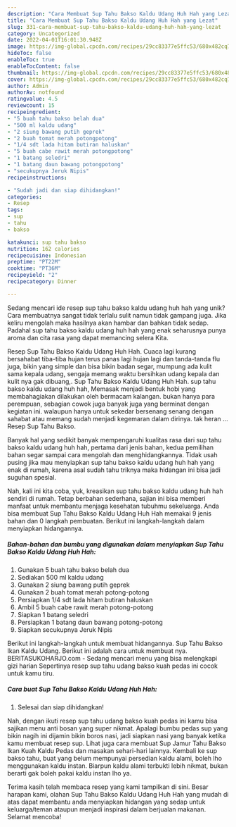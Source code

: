 ```yaml
---
description: "Cara Membuat Sup Tahu Bakso Kaldu Udang Huh Hah yang Lezat"
title: "Cara Membuat Sup Tahu Bakso Kaldu Udang Huh Hah yang Lezat"
slug: 331-cara-membuat-sup-tahu-bakso-kaldu-udang-huh-hah-yang-lezat
category: Uncategorized
date: 2022-04-01T16:01:30.948Z
image: https://img-global.cpcdn.com/recipes/29cc83377e5ffc53/680x482cq70/sup-tahu-bakso-kaldu-udang-huh-hah-foto-resep-utama.jpg
hideToc: false
enableToc: true
enableTocContent: false
thumbnail: https://img-global.cpcdn.com/recipes/29cc83377e5ffc53/680x482cq70/sup-tahu-bakso-kaldu-udang-huh-hah-foto-resep-utama.jpg
cover: https://img-global.cpcdn.com/recipes/29cc83377e5ffc53/680x482cq70/sup-tahu-bakso-kaldu-udang-huh-hah-foto-resep-utama.jpg
author: Admin
authorAv: notfound
ratingvalue: 4.5
reviewcount: 15
recipeingredient:
- "5 buah tahu bakso belah dua"
- "500 ml kaldu udang"
- "2 siung bawang putih geprek"
- "2 buah tomat merah potongpotong"
- "1/4 sdt lada hitam butiran haluskan"
- "5 buah cabe rawit merah potongpotong"
- "1 batang seledri"
- "1 batang daun bawang potongpotong"
- "secukupnya Jeruk Nipis"
recipeinstructions:

- "Sudah jadi dan siap dihidangkan!"
categories:
- Resep
tags:
- sup
- tahu
- bakso

katakunci: sup tahu bakso 
nutrition: 162 calories
recipecuisine: Indonesian
preptime: "PT22M"
cooktime: "PT36M"
recipeyield: "2"
recipecategory: Dinner

---
```





Sedang mencari ide resep sup tahu bakso kaldu udang huh hah yang unik? Cara membuatnya sangat tidak terlalu sulit namun tidak gampang juga. Jika keliru mengolah maka hasilnya akan hambar dan bahkan tidak sedap. Padahal sup tahu bakso kaldu udang huh hah yang enak seharusnya punya aroma dan cita rasa yang dapat memancing selera Kita.





Resep Sup Tahu Bakso Kaldu Udang Huh Hah. Cuaca lagi kurang bersahabat tiba-tiba hujan terus panas lagi hujan lagi dan tanda-tanda flu juga, bikin yang simple dan bisa bikin badan segar, mumpung ada kulit sama kepala udang, sengaja memang waktu bersihkan udang kepala dan kulit nya gak dibuang,. Sup Tahu Bakso Kaldu Udang Huh Hah. sup tahu bakso kaldu udang huh hah, Memasak menjadi bentuk hobi yang membahagiakan dilakukan oleh bermacam kalangan. bukan hanya para perempuan, sebagian cowok juga banyak juga yang berminat dengan kegiatan ini. walaupun hanya untuk sekedar bersenang senang dengan sahabat atau memang sudah menjadi kegemaran dalam dirinya. tak heran … Resep Sup Tahu Bakso.

Banyak hal yang sedikit banyak mempengaruhi kualitas rasa dari sup tahu bakso kaldu udang huh hah, pertama dari jenis bahan, kedua pemilihan bahan segar sampai cara mengolah dan menghidangkannya. Tidak usah pusing jika mau menyiapkan sup tahu bakso kaldu udang huh hah yang enak di rumah, karena asal sudah tahu triknya maka hidangan ini bisa jadi suguhan spesial.






Nah, kali ini kita coba, yuk, kreasikan sup tahu bakso kaldu udang huh hah sendiri di rumah. Tetap berbahan sederhana, sajian ini bisa memberi manfaat untuk membantu menjaga kesehatan tubuhmu sekeluarga. Anda bisa membuat Sup Tahu Bakso Kaldu Udang Huh Hah memakai 9 jenis bahan dan 0 langkah pembuatan. Berikut ini langkah-langkah dalam menyiapkan hidangannya.

<!--inarticleads1-->

##### Bahan-bahan dan bumbu yang digunakan dalam menyiapkan Sup Tahu Bakso Kaldu Udang Huh Hah:

1. Gunakan 5 buah tahu bakso belah dua
1. Sediakan 500 ml kaldu udang
1. Gunakan 2 siung bawang putih geprek
1. Gunakan 2 buah tomat merah potong-potong
1. Persiapkan 1/4 sdt lada hitam butiran haluskan
1. Ambil 5 buah cabe rawit merah potong-potong
1. Siapkan 1 batang seledri
1. Persiapkan 1 batang daun bawang potong-potong
1. Siapkan secukupnya Jeruk Nipis


Berikut ini langkah-langkah untuk membuat hidangannya. Sup Tahu Bakso Ikan Kaldu Udang. Berikut ini adalah cara untuk membuat nya. BERITASUKOHARJO.com - Sedang mencari menu yang bisa melengkapi gizi harian Sepertinya resep sup tahu udang bakso kuah pedas ini cocok untuk kamu tiru. 

<!--inarticleads2-->

##### Cara buat Sup Tahu Bakso Kaldu Udang Huh Hah:


1. Selesai dan siap dihidangkan!

Nah, dengan ikuti resep sup tahu udang bakso kuah pedas ini kamu bisa sajikan menu anti bosan yang super nikmat. Apalagi bumbu pedas sup yang bikin nagih ini dijamin bikin boros nasi, jadi siapkan nasi yang banyak ketika kamu membuat resep sup. Lihat juga cara membuat Sup Jamur Tahu Bakso Ikan Kuah Kaldu Pedas dan masakan sehari-hari lainnya. Kembali ke sup bakso tahu, buat yang belum mempunyai persedian kaldu alami, boleh lho menggunakan kaldu instan. Biarpun kaldu alami terbukti lebih nikmat, bukan berarti gak boleh pakai kaldu instan lho ya. 

Terima kasih telah membaca resep yang kami tampilkan di sini. Besar harapan kami, olahan Sup Tahu Bakso Kaldu Udang Huh Hah yang mudah di atas dapat membantu anda menyiapkan hidangan yang sedap untuk keluarga/teman ataupun menjadi inspirasi dalam berjualan makanan. Selamat mencoba!
